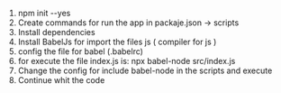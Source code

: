 1. npm init --yes
2. Create commands for run the app in packaje.json -> scripts
3. Install dependencies
4. Install BabelJs for import the files js ( compiler for js )
5. config the file for babel (.babelrc)
6. for execute the file index.js is: npx babel-node src/index.js
7. Change the config for include babel-node in the scripts and execute
8. Continue whit the code